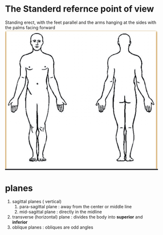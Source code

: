 # The Standerd refernce point of view 
Standing erect, with the feet parallel and the arms hanging at the sides with the palms facing forward 
![|400](Medical%20School/First%20year/anatomy/Resources/Pasted%20image%2020231113230602.png)

# planes 
1. sagittal planes ( vertical) 
	1. para-sagittal plane : away from the center or middle line  
	2. mid-sagittal plane : directly in the midline 
2. transverse (horizontal) plane : divides the body into **superior**  and **inferior** 
3. oblique planes : obliques are odd angles 

# 
